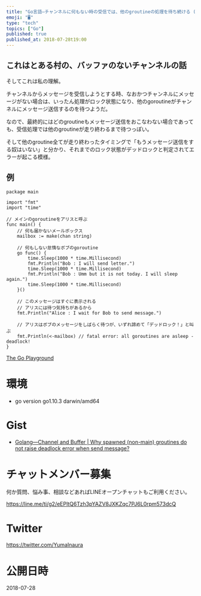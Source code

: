 ```yaml
---
title: "Go言語—チャンネルに何もない時の受信では、他のgroutineの処理を待ち続ける (アリスへの手紙)"
emoji: "🖥"
type: "tech"
topics: ["Go"]
published: true
published_at: 2018-07-28t19:00
---
```


## これはとある村の、バッファのないチャンネルの話

そしてこれは私の理解。

チャンネルからメッセージを受信しようとする時、なおかつチャンネルにメッセージがない場合は、いったん処理がロック状態になり、他のgoroutineがチャンネルにメッセージ送信するのを待つようだ。

なので、最終的にはどのgroutineもメッセージ送信をおこなわない場合であっても、受信処理では他のgroutineが走り終わるまで待つっぽい。

そして他のgroutine全てが走り終わったタイミングで「もうメッセージ送信をする奴はいない」と分かり、それまでのロック状態がデッドロックと判定されてエラーが起こる模様。


## 例

```golang
package main

import "fmt"
import "time"

// メインのgoroutineをアリスと呼ぶ
func main() {
	// 何も届かないメールボックス
	mailbox := make(chan string)

	// 何もしない怠惰なボブのgoroutine
	go func() {
		time.Sleep(1000 * time.Millisecond)
		fmt.Println("Bob : I will send letter.")
		time.Sleep(1000 * time.Millisecond)
		fmt.Println("Bob : Umm but it is not today. I will sleep again.")
		time.Sleep(1000 * time.Millisecond)
	}()

	// このメッセージはすぐに表示される
	// アリスには待つ気持ちがあるから
	fmt.Println("Alice : I wait for Bob to send message.")

	// アリスはボブのメッセージをしばらく待つが、いずれ諦めて「デッドロック！」と叫ぶ
	fmt.Println(<-mailbox) // fatal error: all goroutines are asleep - deadlock!
}
```

[The Go Playground](https://play.golang.org/p/mK8cvdT80ry)

# 環境

- go version go1.10.3 darwin/amd64

# Gist

- [Golang—Channel and Buffer | Why spawned (non-main) groutines do not raise deadlock error when send message?](https://gist.github.com/YumaInaura/db3c53923945127fa31d4ca01ea24a4f)








<!-- Update From Qiita API -->

# チャットメンバー募集


何か質問、悩み事、相談などあればLINEオープンチャットもご利用ください。

https://line.me/ti/g2/eEPltQ6Tzh3pYAZV8JXKZqc7PJ6L0rpm573dcQ





# Twitter


https://twitter.com/YumaInaura


<!-- Update From Qiita API -->



# 公開日時

2018-07-28

